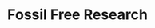 ---
layout: "layouts/project.njk"
order: 2
title: Fossil Free Research
language: HTML/CSS, JS, Figma
desc: Website and visual identity for Fossil Free Research campaign
type: Web Design & Development
large_image_url: "./projects/fossil-free-research/ffr@2x.png"
small_image_url: "./projects/fossil-free-research/ffr@1x.png"
local_image_url: "./ffr@2x.png"
color: "#DDE8EF"
tags: web
---